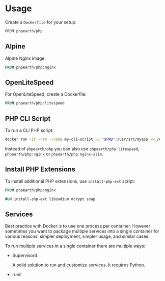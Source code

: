 # Usage

Create a `Dockerfile` for your setup:

```bash
FROM phpearth/php
```

## Alpine

Alpine Nginx image:

```Dockerfile
FROM phpearth/php:nginx
```

## OpenLiteSpeed

For OpenLiteSpeed, create a Dockerfile:

```Dockerfile
FROM phpearth/php:litespeed
```

## PHP CLI Script

To run a CLI PHP script:

```bash
docker run -it --rm --name my-cli-script -v "$PWD":/usr/src/myapp -w /usr/src/myapp phpearth/php php script.php
```

Instead of `phpearth/php` you can also use `phpearth/php:litespeed`, `phpearth/php:nginx` or
`phpearth/php:nginx-slim`.

## Install PHP Extensions

To install additional PHP extensions, use `install-php-ext` script:

```Dockerfile
FROM phpearth/php:nginx

RUN install-php-ext libsodium mcrypt soap
```

## Services

Best practice with Docker is to use one process per container. However sometimes
you want to package multiple services into a single container for various reasons:
simpler deployment, simpler usage, and similar cases.

To run multiple services in a single container there are multiple ways:

* Supervisord

  A solid solution to run and customize services. It requires Python.

* runit
